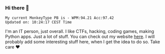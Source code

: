 ### Hi there 👋
<!-- PB START -->
```
My current MonkeyType PB is - WPM:94.21 Acc:97.42
Updated on: 10:24:17 CEST Time
```
<!-- PB END -->
I'm an IT person, just overall. I like CTFs, hacking, coding games, making Python apps. Just a lot of stuff.
You can check out my website [here](https://skill3472.github.io/).
I will probably add some interesting stuff here, when I get the idea to do so. Take care ❤️
